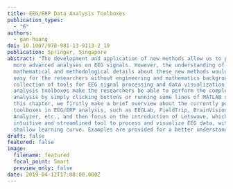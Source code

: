 ```yaml
---
title: EEG/ERP Data Analysis Toolboxes
publication_types:
  - "6"
authors:
  - gan-huang
doi: 10.1007/978-981-13-9113-2_19
publication: Springer, Singapore
abstract: "The development and application of new methods allow us to perform
  more advanced analyses on EEG signals. However, the understanding of the
  mathematical and methodological details about these new methods would be no
  easy for the researchers without engineering and mathematics background. As a
  collection of tools for EEG signal processing and data visualization, EEG/ERP
  analysis toolboxes make the researchers be able to perform the complex
  analysis by simply clicking buttons or running some lines of MATLAB script. In
  this chapter, we firstly make a brief overview about the currently popular
  toolboxes in EEG/ERP analysis, such as EEGLab, FieldTrip, BrainVision
  Analyzer, etc., and then focus on the introduction of Letswave, which is an
  intuitive and streamlined tool to process and visualize EEG data, with a
  shallow learning curve. Examples are provided for a better understanding of "
draft: false
featured: false
image:
  filename: featured
  focal_point: Smart
  preview_only: false
date: 2019-04-12T17:08:00.000Z
---
```


